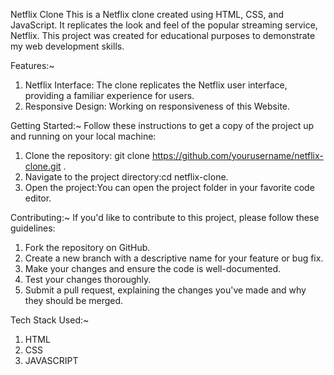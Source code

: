 Netflix Clone
  This is a Netflix clone created using HTML, CSS, and JavaScript. It replicates the look and feel of the popular streaming service, Netflix. This project was created for educational      purposes to demonstrate my web development skills.

Features:~
1. Netflix Interface: The clone replicates the Netflix user interface, providing a familiar experience for users.
2. Responsive Design: Working on responsiveness of this Website.

Getting Started:~
  Follow these instructions to get a copy of the project up and running on your local machine:
   1. Clone the repository: git clone https://github.com/yourusername/netflix-clone.git .
   2. Navigate to the project directory:cd netflix-clone.
   3. Open the project:You can open the project folder in your favorite code editor.

Contributing:~
  If you'd like to contribute to this project, please follow these guidelines:
  1. Fork the repository on GitHub.
  2. Create a new branch with a descriptive name for your feature or bug fix.
  3. Make your changes and ensure the code is well-documented.
  4. Test your changes thoroughly.
  5. Submit a pull request, explaining the changes you've made and why they should be merged.

Tech Stack Used:~
  1. HTML
  2. CSS
  3. JAVASCRIPT
